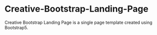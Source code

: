 # Creative-Bootstrap-Landing-Page
Creative Bootstrap Landing Page is a single page template created using Bootstrap5.
